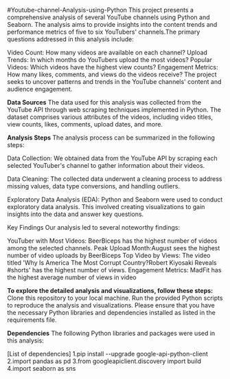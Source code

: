 #Youtube-channel-Analysis-using-Python
This project presents a comprehensive analysis of several YouTube channels using Python and Seaborn. The analysis aims to provide insights into the content trends and performance metrics of five to six YouTubers' channels.The primary questions addressed in this analysis include:

Video Count: How many videos are available on each channel?
Upload Trends: In which months do YouTubers upload the most videos?
Popular Videos: Which videos have the highest view counts?
Engagement Metrics: How many likes, comments, and views do the videos receive?
The project seeks to uncover patterns and trends in the YouTube channels' content and audience engagement.

__Data Sources__
The data used for this analysis was collected from the YouTube API through web scraping techniques implemented in Python. The dataset comprises various attributes of the videos, including video titles, view counts, likes, comments, upload dates, and more.

__Analysis Steps__
The analysis process can be summarized in the following steps:

Data Collection: We obtained data from the YouTube API by scraping each selected YouTuber's channel to gather information about their videos.

Data Cleaning: The collected data underwent a cleaning process to address missing values, data type conversions, and handling outliers.

Exploratory Data Analysis (EDA): Python and Seaborn were used to conduct exploratory data analysis. This involved creating visualizations to gain insights into the data and answer key questions.

Key Findings
Our analysis led to several noteworthy findings:

YouTuber with Most Videos: BeerBiceps has the highest number of videos among the selected channels.
Peak Upload Month:August sees the highest number of video uploads by BeerBiceps
Top Video by Views: The video titled 'Why Is America The Most Corrupt Country?Robert Kiyosaki Reveals #shorts'  has the highest number of views.
Engagement Metrics: MadFit has the highest average number of views in video

__To explore the detailed analysis and visualizations, follow these steps:__
Clone this repository to your local machine.
Run the provided Python scripts to reproduce the analysis and visualizations.
Please ensure that you have the necessary Python libraries and dependencies installed as listed in the requirements file.

__Dependencies__
The following Python libraries and packages were used in this analysis:

[List of dependencies]
1.pip install --upgrade google-api-python-client
2.import pandas as pd
3.from googleapiclient.discovery import build
4.import seaborn as sns
